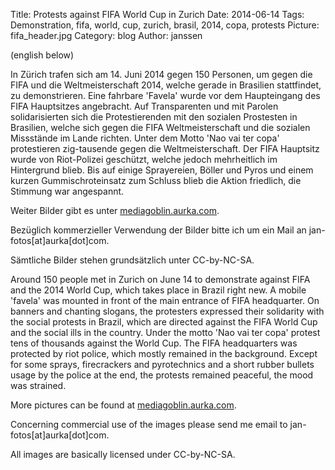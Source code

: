 Title: Protests against FIFA World Cup in Zurich
Date: 2014-06-14
Tags: Demonstration, fifa, world, cup, zurich, brasil, 2014, copa, protests
Picture: fifa_header.jpg
Category: blog
Author: janssen

(english below)

In Zürich trafen sich am 14. Juni 2014 gegen 150 Personen, um gegen die FIFA und  die Weltmeisterschaft 2014, welche gerade in Brasilien stattfindet, zu demonstrieren. Eine fahrbare 'Favela' wurde vor dem Haupteingang des FIFA Hauptsitzes angebracht. Auf Transparenten und mit Parolen solidarisierten sich die Protestierenden mit den sozialen Prostesten in Brasilien, welche sich gegen die FIFA Weltmeisterschaft und die sozialen Missstände im Lande richten. Unter dem Motto 'Nao vai ter copa' protestieren zig-tausende gegen die Weltmeisterschaft. Der FIFA Hauptsitz wurde von Riot-Polizei geschützt, welche jedoch mehrheitlich im Hintergrund blieb. Bis auf einige Sprayereien, Böller und Pyros und einem kurzen Gummischroteinsatz zum Schluss blieb die Aktion friedlich, die Stimmung war angespannt.

Weiter Bilder gibt es unter [mediagoblin.aurka.com](http://mediagoblin.aurka.com/u/janssen/collection/14-06-2014-protests-against-fifa-world-cup-in-zurich/).

Bezüglich kommerzieller Verwendung der Bilder bitte ich um ein Mail an jan-fotos[at]aurka[dot]com.

Sämtliche Bilder stehen grundsätzlich unter CC-by-NC-SA.


Around 150 people met in Zurich on June 14 to demonstrate against FIFA and the 2014 World Cup, which takes place in Brazil right new. A mobile 'favela' was mounted in front of the main entrance of FIFA headquarter. On banners and chanting slogans, the protesters expressed their solidarity with the social protests in Brazil, which are directed against the FIFA World Cup and the social ills in the country. Under the motto 'Nao vai ter copa' protest tens of thousands against the World Cup. The FIFA headquarters was protected by riot police, which mostly remained in the background. Except for some sprays, firecrackers and pyrotechnics and a short rubber bullets usage by the police at the end, the protests remained peaceful, the mood was strained.


More pictures can be found at [mediagoblin.aurka.com](http://mediagoblin.aurka.com/u/janssen/collection/14-06-2014-protests-against-fifa-world-cup-in-zurich/).

Concerning commercial use of the images please send me email to jan-fotos[at]aurka[dot]com.

All images are basically licensed under CC-by-NC-SA.
